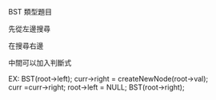 BST 類型題目

先從左邊搜尋

在搜尋右邊

中間可以加入判斷式

EX:
    BST(root->left);
    curr->right = createNewNode(root->val);   
    curr =curr->right;
    root->left = NULL;
    BST(root->right);
